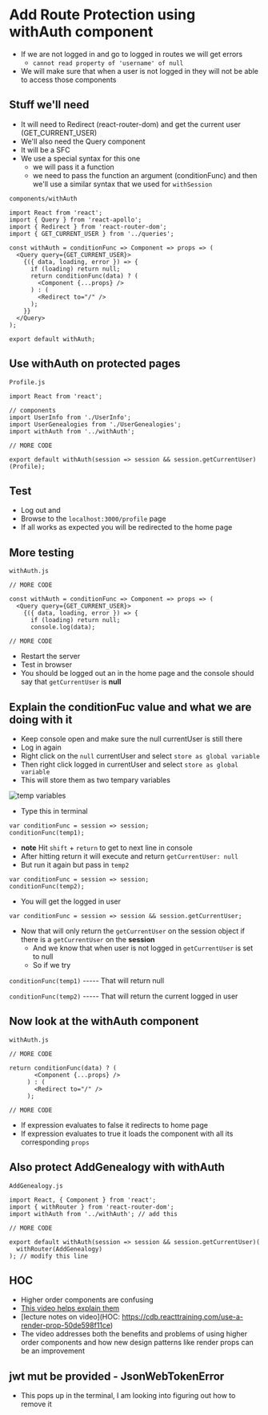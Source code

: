 # Add Route Protection using withAuth component
* If we are not logged in and go to logged in routes we will get errors
    - `cannot read property of 'username' of null`
* We will make sure that when a user is not logged in they will not be able to access those components

## Stuff we'll need
* It will need to Redirect (react-router-dom) and get the current user (GET_CURRENT_USER)
* We'll also need the Query component
* It will be a SFC
* We use a special syntax for this one
    - we will pass it a function
    - we need to pass the function an argument (conditionFunc) and then we'll use a similar syntax that we used for `withSession`

`components/withAuth`

```
import React from 'react';
import { Query } from 'react-apollo';
import { Redirect } from 'react-router-dom';
import { GET_CURRENT_USER } from '../queries';

const withAuth = conditionFunc => Component => props => (
  <Query query={GET_CURRENT_USER}>
    {({ data, loading, error }) => {
      if (loading) return null;
      return conditionFunc(data) ? (
        <Component {...props} />
      ) : (
        <Redirect to="/" />
      );
    }}
  </Query>
);

export default withAuth;
```

## Use withAuth on protected pages
`Profile.js`

```
import React from 'react';

// components
import UserInfo from './UserInfo';
import UserGenealogies from './UserGenealogies';
import withAuth from '../withAuth';

// MORE CODE

export default withAuth(session => session && session.getCurrentUser)(Profile);
```

## Test
* Log out and
* Browse to the `localhost:3000/profile` page
* If all works as expected you will be redirected to the home page

## More testing
`withAuth.js`

```
// MORE CODE

const withAuth = conditionFunc => Component => props => (
  <Query query={GET_CURRENT_USER}>
    {({ data, loading, error }) => {
      if (loading) return null;
      console.log(data);

// MORE CODE
```

* Restart the server
* Test in browser
* You should be logged out an in the home page and the console should say that `getCurrentUser` is **null**

## Explain the conditionFuc value and what we are doing with it
* Keep console open and make sure the null currentUser is still there
* Log in again
* Right click on the `null` currentUser and select `store as global variable`
* Then right click logged in currentUser and select `store as global variable`
* This will store them as two tempary variables

![temp variables](https://i.imgur.com/GrHbLcj.png)

* Type this in terminal

```
var conditionFunc = session => session;
conditionFunc(temp1);
```

* **note** Hit `shift` + `return` to get to next line in console
* After hitting return it will execute and return `getCurrentUser: null`
* But run it again but pass in `temp2`

```
var conditionFunc = session => session;
conditionFunc(temp2);
```

* You will get the logged in user

```
var conditionFunc = session => session && session.getCurrentUser;
```

* Now that will only return the `getCurrentUser` on the session object if there is a `getCurrentUser` on the **session**
    - And we know that when user is not logged in `getCurrentUser` is set to null
    - So if we try

`conditionFunc(temp1)` ----- That will return null

`conditionFunc(temp2)` ----- That will return the current logged in user

## Now look at the withAuth component
`withAuth.js`

```
// MORE CODE

return conditionFunc(data) ? (
       <Component {...props} />
     ) : (
       <Redirect to="/" />
     );

// MORE CODE
```

* If expression evaluates to false it redirects to home page
* If expression evaluates to true it loads the component with all its corresponding `props`

## Also protect AddGenealogy with withAuth

`AddGenealogy.js`

```
import React, { Component } from 'react';
import { withRouter } from 'react-router-dom';
import withAuth from '../withAuth'; // add this

// MORE CODE

export default withAuth(session => session && session.getCurrentUser)(
  withRouter(AddGenealogy)
); // modify this line
```

## HOC
* Higher order components are confusing
* [This video helps explain them](https://youtu.be/BcVAq3YFiuc?t=622)
* [lecture notes on video](HOC: https://cdb.reacttraining.com/use-a-render-prop-50de598f11ce)
*  The video addresses both the benefits and problems of using higher order components and how new design patterns like render props can be an improvement

## jwt mut be provided - JsonWebTokenError
* This pops up in the terminal, I am looking into figuring out how to remove it

